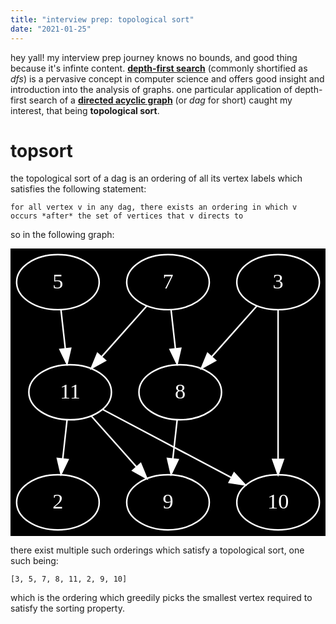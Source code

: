```yaml
---
title: "interview prep: topological sort"
date: "2021-01-25"
---
```


hey yall! my interview prep journey knows no bounds, and good thing because it's infinte content. [**depth-first search**](https://en.wikipedia.org/wiki/Depth-first_search) (commonly shortified as *dfs*) is a pervasive concept in computer science and offers good insight and introduction into the analysis of graphs. one particular application of depth-first search of a [**directed acyclic graph**](https://en.wikipedia.org/wiki/Directed_acyclic_graph) (or *dag* for short) caught my interest, that being **topological sort**.

# topsort

the topological sort of a dag is an ordering of all its vertex labels which satisfies the following statement:

`for all vertex v in any dag, there exists an ordering in which v occurs *after* the set of vertices that v directs to`

so in the following graph:

<svg xmlns="http://www.w3.org/2000/svg" xmlns:xlink="http://www.w3.org/1999/xlink" width="100%" height="100%" viewBox="0.00 0.00 206.00 188.00"> <g id="graph0" class="graph" transform="scale(1 1) rotate(0) translate(4 184)"> <title>G</title>
<polygon fill="#000000" stroke="transparent" points="-4,4 -4,-184 202,-184 202,4 -4,4"/>
<g id="node1" class="node"> <title>3</title> <ellipse fill="none" stroke="#FFFFFF" cx="171" cy="-162" rx="27" ry="18"/> <text text-anchor="middle" x="171" y="-157.8" font-family="Times,serif" font-size="14.00" fill="#FFFFFF">3</text> </g>
<g id="node2" class="node"> <title>8</title> <ellipse fill="none" stroke="#FFFFFF" cx="107" cy="-90" rx="27" ry="18"/> <text text-anchor="middle" x="107" y="-85.8" font-family="Times,serif" font-size="14.00" fill="#FFFFFF">8</text> </g>
<g id="edge1" class="edge"> <title>3-&gt;8</title> <path fill="none" stroke="#FFFFFF" d="M157.113,-146.3771C148.4747,-136.659 137.2107,-123.987 127.5503,-113.1191"/> <polygon fill="#FFFFFF" stroke="#FFFFFF" points="130.1196,-110.7413 120.8599,-105.5924 124.8877,-115.3918 130.1196,-110.7413"/> </g>
<g id="node3" class="node"> <title>10</title> <ellipse fill="none" stroke="#FFFFFF" cx="171" cy="-18" rx="27" ry="18"/> <text text-anchor="middle" x="171" y="-13.8" font-family="Times,serif" font-size="14.00" fill="#FFFFFF">10</text> </g>
<g id="edge2" class="edge"> <title>3-&gt;10</title> <path fill="none" stroke="#FFFFFF" d="M171,-143.7623C171,-119.201 171,-75.2474 171,-46.3541"/> <polygon fill="#FFFFFF" stroke="#FFFFFF" points="174.5001,-46.0896 171,-36.0896 167.5001,-46.0897 174.5001,-46.0896"/> </g>
<g id="node7" class="node"> <title>9</title> <ellipse fill="none" stroke="#FFFFFF" cx="99" cy="-18" rx="27" ry="18"/> <text text-anchor="middle" x="99" y="-13.8" font-family="Times,serif" font-size="14.00" fill="#FFFFFF">9</text> </g>
<g id="edge6" class="edge"> <title>8-&gt;9</title> <path fill="none" stroke="#FFFFFF" d="M104.9813,-71.8314C104.1257,-64.131 103.1083,-54.9743 102.1574,-46.4166"/> <polygon fill="#FFFFFF" stroke="#FFFFFF" points="105.6289,-45.9656 101.0459,-36.4133 98.6717,-46.7386 105.6289,-45.9656"/> </g>
<g id="node4" class="node"> <title>5</title> <ellipse fill="none" stroke="#FFFFFF" cx="27" cy="-162" rx="27" ry="18"/> <text text-anchor="middle" x="27" y="-157.8" font-family="Times,serif" font-size="14.00" fill="#FFFFFF">5</text> </g>
<g id="node5" class="node"> <title>11</title> <ellipse fill="none" stroke="#FFFFFF" cx="35" cy="-90" rx="27" ry="18"/> <text text-anchor="middle" x="35" y="-85.8" font-family="Times,serif" font-size="14.00" fill="#FFFFFF">11</text> </g>
<g id="edge3" class="edge"> <title>5-&gt;11</title> <path fill="none" stroke="#FFFFFF" d="M29.0187,-143.8314C29.8743,-136.131 30.8917,-126.9743 31.8426,-118.4166"/> <polygon fill="#FFFFFF" stroke="#FFFFFF" points="35.3283,-118.7386 32.9541,-108.4133 28.3711,-117.9656 35.3283,-118.7386"/> </g>
<g id="edge9" class="edge"> <title>11-&gt;10</title> <path fill="none" stroke="#FFFFFF" d="M56.25,-78.75C78.8722,-66.7735 114.8739,-47.7138 140.516,-34.1386"/> <polygon fill="#FFFFFF" stroke="#FFFFFF" points="142.2501,-37.1808 149.4504,-29.4086 138.9749,-30.9943 142.2501,-37.1808"/> </g>
<g id="edge8" class="edge"> <title>11-&gt;9</title> <path fill="none" stroke="#FFFFFF" d="M48.887,-74.3771C57.5253,-64.659 68.7893,-51.987 78.4497,-41.1191"/> <polygon fill="#FFFFFF" stroke="#FFFFFF" points="81.1123,-43.3918 85.1401,-33.5924 75.8804,-38.7413 81.1123,-43.3918"/> </g>
<g id="node8" class="node"> <title>2</title> <ellipse fill="none" stroke="#FFFFFF" cx="27" cy="-18" rx="27" ry="18"/> <text text-anchor="middle" x="27" y="-13.8" font-family="Times,serif" font-size="14.00" fill="#FFFFFF">2</text> </g>
<g id="edge7" class="edge"> <title>11-&gt;2</title> <path fill="none" stroke="#FFFFFF" d="M32.9813,-71.8314C32.1257,-64.131 31.1083,-54.9743 30.1574,-46.4166"/> <polygon fill="#FFFFFF" stroke="#FFFFFF" points="33.6289,-45.9656 29.0459,-36.4133 26.6717,-46.7386 33.6289,-45.9656"/> </g>
<g id="node6" class="node"> <title>7</title> <ellipse fill="none" stroke="#FFFFFF" cx="99" cy="-162" rx="27" ry="18"/> <text text-anchor="middle" x="99" y="-157.8" font-family="Times,serif" font-size="14.00" fill="#FFFFFF">7</text> </g>
<g id="edge4" class="edge"> <title>7-&gt;8</title> <path fill="none" stroke="#FFFFFF" d="M101.0187,-143.8314C101.8743,-136.131 102.8917,-126.9743 103.8426,-118.4166"/> <polygon fill="#FFFFFF" stroke="#FFFFFF" points="107.3283,-118.7386 104.9541,-108.4133 100.3711,-117.9656 107.3283,-118.7386"/> </g>
<g id="edge5" class="edge"> <title>7-&gt;11</title> <path fill="none" stroke="#FFFFFF" d="M85.113,-146.3771C76.4747,-136.659 65.2107,-123.987 55.5503,-113.1191"/> <polygon fill="#FFFFFF" stroke="#FFFFFF" points="58.1196,-110.7413 48.8599,-105.5924 52.8877,-115.3918 58.1196,-110.7413"/> </g>
</g>

there exist multiple such orderings which satisfy a topological sort, one such being:

`[3, 5, 7, 8, 11, 2, 9, 10]`

which is the ordering which greedily picks the smallest vertex required to satisfy the sorting property.
